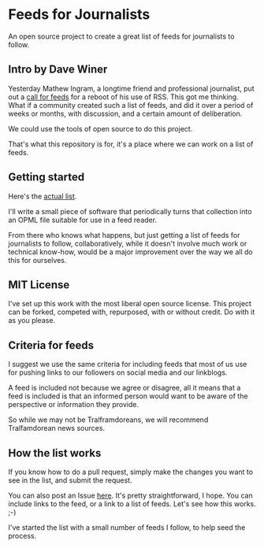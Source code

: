 # Feeds for Journalists

An open source project to create a great list of feeds for journalists to follow.

## Intro by Dave Winer

Yesterday Mathew Ingram, a longtime friend and professional journalist, put out a <a href="https://twitter.com/mathewi/status/952214692918734848">call for feeds</a> for a reboot of his use of RSS. This got me thinking. What if a community created such a list of feeds, and did it over a period of weeks or months, with discussion, and a certain amount of deliberation. 

We could use the tools of open source to do this project.  

That's what this repository is for, it's a place where we can work on a list of feeds. 

## Getting started

Here's the <a href="https://github.com/scripting/feedsForJournalists/blob/master/list.txt">actual list</a>. 

I'll write a small piece of software that periodically turns that collection into an OPML file suitable for use in a feed reader. 

From there who knows what happens, but just getting a list of feeds for journalists to follow, collaboratively, while it doesn't involve much work or technical know-how, would be a major improvement over the way we all do this for ourselves. 

## MIT License

I've set up this work with the most liberal open source license. This project can be forked, competed with, repurposed, with or without credit. Do with it as you please.

## Criteria for feeds

I suggest we use the same criteria for including feeds that most of us use for pushing links to our followers on social media and our linkblogs. 

A feed is included not because we agree or disagree, all it means that a feed is included is that an informed person would want to be aware of the perspective or information they provide. 

So while we may not be Tralframdoreans, we will recommend Tralfamdorean news sources. 

## How the list works

If you know how to do a pull request, simply make the changes you want to see in the list, and submit the request.

You can also post an Issue <a href="https://github.com/scripting/feedsForJournalists/issues/new">here</a>. It's pretty straightforward, I hope. You can include links to the feed, or a link to a list of feeds. Let's see how this works. ;-)

I've started the list with a small number of feeds I follow, to help seed the process. 

